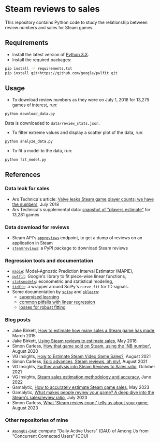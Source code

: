 # Steam reviews to sales

This repository contains Python code to study the relationship between review numbers and sales for Steam games.

## Requirements

- Install the latest version of [Python 3.X][python-download].
- Install the required packages:

```bash
pip install -r requirements.txt
pip install git+https://github.com/google/pwlfit.git
```

[python-download]: <https://www.python.org/downloads/>

## Usage

- To download review numbers as they were on July 1, 2018 for 13,275 games of interest, run:

```bash
python download_data.py
```

Data is downloaded to `data/review_stats.json`.

- To filter extreme values and display a scatter plot of the data, run:

```bash
python analyze_data.py
```

- To fit a model to the data, run:

```bash
python fit_model.py
```

## References

### Data leak for sales

- Ars Technica's article: [Valve leaks Steam game player counts; we have the numbers][arstechnica18-article], July 2018
- Ars Technica's supplemental data: [snapshot of "players estimate"][arstechnica18-data] for 13,281 games

### Data download for reviews

- Steam API's [`appreviews`][steamapi-getreviews] endpoint, to get a dump of reviews on an application in Steam
- [`steamreviews`][pypi-steamreviews]: a PyPI package to download Steam reviews

### Regression tools and documentation

- [`mapie`][pypi-mapie]: Model-Agnostic Prediction Interval Estimator (MAPIE),
- [`pwlfit`][pypi-pwlfit]: Google's library to fit piece-wise linear functions,
- [`statsmodels`][pypi-statsmodels]: econometric and statistical modeling,
- [`tidfit`][pypi-tidfit]: a wrapper around SciPy's `curve_fit` for 1D signals.
- Some documentation by [`scipy`][pypi-scipy] and [`sklearn`][pypi-sklearn]:
  - [supervised learning][sklearn-supervised-learning-doc]
  - [common pitfalls with linear regression][sklearn-common-pitfalls-doc]
  - [losses for robust fitting][scipy-robust-fitting-doc]

### Blog posts

- Jake Birkett, [How to estimate how many sales a Steam game has made][birkett15], March 2015
- Jake Birkett, [Using Steam reviews to estimate sales][birkett18], May 2018
- Simon Carless, [How that game sold on Steam, using the 'NB number'][carless20], August 2020
- VG Insights, [How to Estimate Steam Video Game Sales?][vginsights21], August 2021
- Simon Carless, [Epic advances, Steam reviews, oh my!][carless21], August 2021
- VG Insights, [Further analysis into Steam Reviews to Sales ratio][vginsights21-followup], October 2021
- VG Insights, [Steam sales estimation methodology and accuracy][vginsights22-improvement], June 2022
- Gamalytic, [How to accurately estimate Steam game sales][gamalytic23-aggregate], May 2023
- Gamalytic, [What makes people review your game? A deep dive into the Steam's sales/review ratio][gamalytic23-deepdive], July 2023
- Simon Carless, [What 'Steam review count' tells us about your game][carless23], August 2023

### Other repositories of mine

- [`AmongUs-DAU`][ccu-to-dau]: compute "Daily Active Users" (DAU) of Among Us from "Concurrent Connected Users" (CCU)

<!-- Definitions -->

[arstechnica18-article]: <https://arstechnica.com/gaming/2018/07/steam-data-leak-reveals-precise-player-count-for-thousands-of-games/>
[arstechnica18-data]: <http://www.arstechnica.com/wp-content/uploads/2018/07/games_achievements_players_2018-07-01.csv>

[steamapi-getreviews]: <https://partner.steamgames.com/doc/store/getreviews>
[pypi-steamreviews]: <https://github.com/woctezuma/download-steam-reviews>

[pypi-mapie]: <https://github.com/scikit-learn-contrib/MAPIE>
[pypi-pwlfit]: <https://github.com/google/pwlfit>
[pypi-statsmodels]: <https://github.com/statsmodels/statsmodels>
[pypi-tidfit]: <https://github.com/aminnj/tidfit>
[pypi-scipy]: <https://github.com/scipy/scipy>
[pypi-sklearn]: <https://github.com/scikit-learn/scikit-learn>
[sklearn-supervised-learning-doc]: <https://scikit-learn.org/stable/supervised_learning.html>
[sklearn-common-pitfalls-doc]: <https://scikit-learn.org/stable/auto_examples/inspection/plot_linear_model_coefficient_interpretation.html>
[scipy-robust-fitting-doc]: <https://scipy-cookbook.readthedocs.io/items/robust_regression.html>

[birkett15]: <https://greyaliengames.com/blog/how-to-estimate-how-many-sales-a-steam-game-has-made/>
[birkett18]: <https://www.gamasutra.com/blogs/JakeBirkett/20180504/317366/Using_Steam_reviews_to_estimate_sales.php>
[carless20]: <https://newsletter.gamediscover.co/p/how-that-game-sold-on-steam-using>
[vginsights21]: <https://vginsights.com/insights/article/how-to-estimate-steam-video-game-sales/>
[carless21]: <https://newsletter.gamediscover.co/p/epic-advances-steam-reviews-oh-my>
[vginsights21-followup]: <https://vginsights.com/insights/article/further-analysis-into-steam-reviews-to-sales-ratio-how-to-estimate-video-game-sales>
[vginsights22-improvement]: <https://vginsights.com/insights/article/steam-sales-estimation-methodology-and-accuracy>
[gamalytic23-aggregate]: <https://gamalytic.com/blog/how-to-accurately-estimate-steam-sales>
[gamalytic23-deepdive]: <https://gamalytic.com/blog/a-deep-dive-into-the-steam-review-ratio>
[carless23]: <https://newsletter.gamediscover.co/p/what-steam-review-count-tells-us>

[ccu-to-dau]: <https://github.com/woctezuma/AmongUs-DAU>
